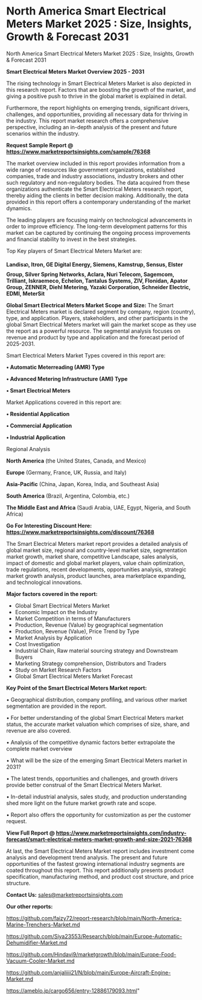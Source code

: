 # North America Smart Electrical Meters Market 2025 : Size, Insights, Growth & Forecast 2031
 North America Smart Electrical Meters Market 2025 : Size, Insights, Growth & Forecast 2031

<Strong> Smart Electrical Meters Market Overview 2025 - 2031</strong>

The rising technology in Smart Electrical Meters Market is also depicted in this research report. Factors that are boosting the growth of the market, and giving a positive push to thrive in the global market is explained in detail.

Furthermore, the report highlights on emerging trends, significant drivers, challenges, and opportunities, providing all necessary data for thriving in the industry. This report market research offers a comprehensive perspective, including an in-depth analysis of the present and future scenarios within the industry.

<strong>Request Sample Report @ <a href=https://www.marketreportsinsights.com/sample/76368>https://www.marketreportsinsights.com/sample/76368</a></strong>

The market overview included in this report provides information from a wide range of resources like government organizations, established companies, trade and industry associations, industry brokers and other such regulatory and non-regulatory bodies. The data acquired from these organizations authenticate the Smart Electrical Meters research report, thereby aiding the clients in better decision making. Additionally, the data provided in this report offers a contemporary understanding of the market dynamics.

The leading players are focusing mainly on technological advancements in order to improve efficiency. The long-term development patterns for this market can be captured by continuing the ongoing process improvements and financial stability to invest in the best strategies.

Top Key players of Smart Electrical Meters Market are:

<strong>Landisᬪ, Itron, GE Digital Energy, Siemens, Kamstrup, Sensus, Elster Group, Silver Spring Networks, Aclara, Nuri Telecom, Sagemcom, Trilliant, Iskraemeco, Echelon, Tantalus Systems, ZIV, Flonidan, Apator Group, ZENNER, Diehl Metering, Yazaki Corporation, Schneider Electric, EDMI, MeterSit</strong>

<strong><b>Global Smart Electrical Meters Market Scope and Size:</b></strong>
The Smart Electrical Meters market is declared segment by company, region (country), type, and application. Players, stakeholders, and other participants in the global Smart Electrical Meters market will gain the market scope as they use the report as a powerful resource. The segmental analysis focuses on revenue and product by type and application and the forecast period of 2025-2031.

Smart Electrical Meters Market Types covered in this report are:

<strong>• Automatic Meterreading (AMR) Type

• Advanced Metering Infrastructure (AMI) Type

• Smart Electrical Meters</strong>

Market Applications covered in this report are:

<strong>• Residential Application

• Commercial Application

• Industrial Application</strong> 

Regional Analysis

<strong>North America</strong> (the United States, Canada, and Mexico)

<strong>Europe</strong> (Germany, France, UK, Russia, and Italy)

<strong>Asia-Pacific</strong> (China, Japan, Korea, India, and Southeast Asia)

<strong>South America</strong> (Brazil, Argentina, Colombia, etc.)

<strong>The Middle East and Africa</strong> (Saudi Arabia, UAE, Egypt, Nigeria, and South Africa)

<strong>Go For Interesting Discount Here: <a href=https://www.marketreportsinsights.com/discount/76368>https://www.marketreportsinsights.com/discount/76368</a></strong>

The Smart Electrical Meters market report provides a detailed analysis of global market size, regional and country-level market size, segmentation market growth, market share, competitive Landscape, sales analysis, impact of domestic and global market players, value chain optimization, trade regulations, recent developments, opportunities analysis, strategic market growth analysis, product launches, area marketplace expanding, and technological innovations.

<strong><b>Major factors covered in the report:</b></strong>
<ul>
  <li>Global Smart Electrical Meters Market </li>
  <li>Economic Impact on the Industry</li>
  <li>Market Competition in terms of Manufacturers</li>
  <li>Production, Revenue (Value) by geographical segmentation</li>
  <li>Production, Revenue (Value), Price Trend by Type</li>
  <li>Market Analysis by Application</li>
  <li>Cost Investigation</li>
  <li>Industrial Chain, Raw material sourcing strategy and Downstream Buyers</li>
  <li>Marketing Strategy comprehension, Distributors and Traders</li>
  <li>Study on Market Research Factors</li>
  <li>Global Smart Electrical Meters Market Forecast</li>
</ul>

<strong><b>Key Point of the Smart Electrical Meters Market report:</b></strong>

• Geographical distribution, company profiling, and various other market segmentation are provided in the report.

• For better understanding of the global Smart Electrical Meters market status, the accurate market valuation which comprises of size, share, and revenue are also covered.

• Analysis of the competitive dynamic factors better extrapolate the complete market overview

• What will be the size of the emerging Smart Electrical Meters market in 2031?

• The latest trends, opportunities and challenges, and growth drivers provide better construal of the Smart Electrical Meters Market.

• In-detail industrial analysis, sales study, and production understanding shed more light on the future market growth rate and scope.

• Report also offers the opportunity for customization as per the customer request.

<strong><b>View Full Report @ <a href=https://www.marketreportsinsights.com/industry-forecast/smart-electrical-meters-market-growth-and-size-2021-76368>https://www.marketreportsinsights.com/industry-forecast/smart-electrical-meters-market-growth-and-size-2021-76368</a></b></strong>


At last, the Smart Electrical Meters Market report includes investment come analysis and development trend analysis. The present and future opportunities of the fastest growing international industry segments are coated throughout this report. This report additionally presents product specification, manufacturing method, and product cost structure, and price structure.

<strong>Contact Us:</strong>
sales@marketreportsinsights.com

<strong>Our other reports:</strong>

<a href=https://github.com/faizy72/report-research/blob/main/North-America-Marine-Trenchers-Market.md>https://github.com/faizy72/report-research/blob/main/North-America-Marine-Trenchers-Market.md</a>

<a href=https://github.com/Siya23553/Research/blob/main/Europe-Automatic-Dehumidifier-Market.md>https://github.com/Siya23553/Research/blob/main/Europe-Automatic-Dehumidifier-Market.md</a>

<a href=https://github.com/Hindavi9/marketgrowth/blob/main/Europe-Food-Vacuum-Cooler-Market.md>https://github.com/Hindavi9/marketgrowth/blob/main/Europe-Food-Vacuum-Cooler-Market.md</a>

<a href=https://github.com/anjaliiii21/N/blob/main/Europe-Aircraft-Engine-Market.md>https://github.com/anjaliiii21/N/blob/main/Europe-Aircraft-Engine-Market.md</a>

<a href=https://ameblo.jp/cargo656/entry-12886179093.html>https://ameblo.jp/cargo656/entry-12886179093.html</a>"
